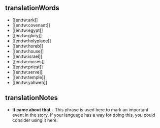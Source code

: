 ## translationWords

* [[en:tw:ark]]
* [[en:tw:covenant]]
* [[en:tw:egypt]]
* [[en:tw:glory]]
* [[en:tw:holyplace]]
* [[en:tw:horeb]]
* [[en:tw:house]]
* [[en:tw:israel]]
* [[en:tw:moses]]
* [[en:tw:priest]]
* [[en:tw:serve]]
* [[en:tw:temple]]
* [[en:tw:yahweh]]

## translationNotes

* **It came about that** - This phrase is used here to mark an important event in the story. If your language has a way for doing this, you could consider using it here.
